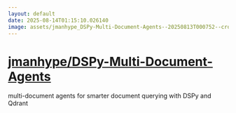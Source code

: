 ```yaml
---
layout: default
date: 2025-08-14T01:15:10.026140
image: assets/jmanhype_DSPy-Multi-Document-Agents--20250813T000752--cropped.png
---
```


# [jmanhype/DSPy-Multi-Document-Agents](https://github.com/jmanhype/DSPy-Multi-Document-Agents)

multi-document agents for smarter document querying with DSPy and Qdrant
